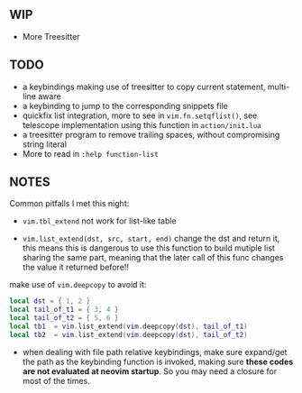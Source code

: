 ## WIP

- More Treesitter


## TODO

- a keybindings making use of treesitter to copy current statement, multi-line aware
- a keybinding to jump to the corresponding snippets file
- quickfix list integration, more to see in `vim.fn.setqflist()`, see telescope implementation using this function in `action/init.lua`
- a treesitter program to remove trailing spaces, without compromising string literal
- More to read in `:help function-list`

## NOTES

Common pitfalls I met this night:

- `vim.tbl_extend` not work for list-like table

- `vim.list_extend(dst, src, start, end)` change the dst and return it, this means
this is dangerous to use this function to build mutiple list sharing the same part, meaning that the later call of this func changes the value it returned before!!

make use of `vim.deepcopy` to avoid it:

```lua
local dst = { 1, 2 }
local tail_of_t1 = { 3, 4 }
local tail_of_t2 = { 5, 6 }
local tb1  = vim.list_extend(vim.deepcopy(dst), tail_of_t1)
local tb2  = vim.list_extend(vim.deepcopy(dst), tail_of_t2)
```

- when dealing with file path relative keybindings, make sure expand/get the path as the keybinding function is invoked, making sure **these codes are not evaluated at neovim startup**. So you may need a closure for most of the times.
